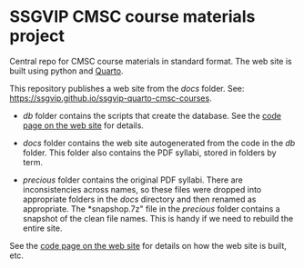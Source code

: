 # SSGVIP CMSC course materials project

Central repo for CMSC course materials in standard format.  The web site is built using python and [Quarto](https://quarto.org).

This repository publishes a web site from the *docs* folder. See: <https://ssgvip.github.io/ssgvip-quarto-cmsc-courses>.

* *db* folder contains the scripts that create the database. See the [code page on the web site](https://ssgvip.github.io/ssgvip-quarto-cmsc-courses/scanner.html) for details.

* *docs* folder contains the web site autogenerated from the code in the *db* folder. This folder also contains the PDF syllabi, stored in folders by term.

* *precious* folder contains the original PDF syllabi. There are inconsistencies across names, so these files were dropped into appropriate folders in the *docs* directory and then renamed as appropriate. The *snapshop.7z" file in the *precious* folder contains a snapshot of the clean file names. This is handy if we need to rebuild the entire site.

See the [code page on the web site](https://ssgvip.github.io/ssgvip-quarto-cmsc-courses/scanner.html) for details on how the web site is built, etc.
